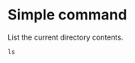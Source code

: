 
# Simple command

List the current directory contents.

```bash|{type:'command', stream: true}
ls
```